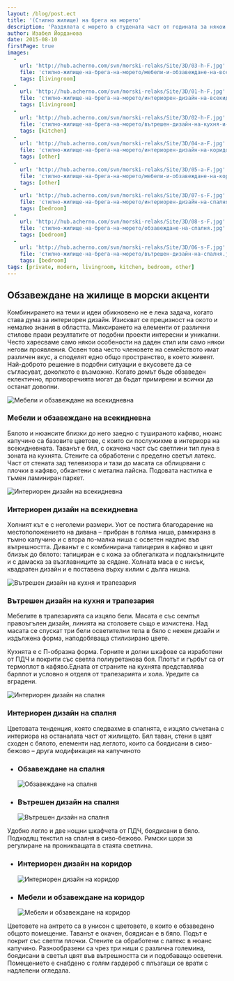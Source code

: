 ```yaml
---
layout: /blog/post.ect
title: '(Стилно жилище) на брега на морето'
description: 'Раздялата с морето в студената част от годината за някои хора, привързани към специфичния летен живот по крайбрежието, е трудна, дори болезнена. Докато не дойде следващото лято и следваща среща с морето и с приятния вечерен бриз, разбира се. Това е конвенционалният сценарий.'
author: Изабел Йорданова
date: 2015-08-10
firstPage: true
images:
  -
    url: 'http://hub.acherno.com/svn/morski-relaks/Site/3D/03-h-F.jpg'
    file: 'стилно-жилище-на-брега-на-морето/мебели-и-обзавеждане-на-всекидневна.jpg'
    tags: [livingroom]
  -
    url: 'http://hub.acherno.com/svn/morski-relaks/Site/3D/01-h-F.jpg'
    file: 'стилно-жилище-на-брега-на-морето/интериорен-дизайн-на-всекидневна.jpg'
    tags: [livingroom]
  -
    url: 'http://hub.acherno.com/svn/morski-relaks/Site/3D/02-h-F.jpg'
    file: 'стилно-жилище-на-брега-на-морето/вътрешен-дизайн-на-кухня-и-трапезария.jpg'
    tags: [kitchen]
  -
    url: 'http://hub.acherno.com/svn/morski-relaks/Site/3D/04-a-F.jpg'
    file: 'стилно-жилище-на-брега-на-морето/интериорен-дизайн-на-коридор.jpg'
    tags: [other]
  -
    url: 'http://hub.acherno.com/svn/morski-relaks/Site/3D/05-a-F.jpg'
    file: 'стилно-жилище-на-брега-на-морето/мебели-и-обзавеждане-на-коридор.jpg'
    tags: [other]
  -
    url: 'http://hub.acherno.com/svn/morski-relaks/Site/3D/07-s-F.jpg'
    file: 'стилно-жилище-на-брега-на-морето/интериорен-дизайн-на-спалня.jpg'
    tags: [bedroom]
  -
    url: 'http://hub.acherno.com/svn/morski-relaks/Site/3D/08-s-F.jpg'
    file: 'стилно-жилище-на-брега-на-морето/обзавеждане-на-спалня.jpg'
    tags: [bedroom]
  -
    url: 'http://hub.acherno.com/svn/morski-relaks/Site/3D/06-s-F.jpg'
    file: 'стилно-жилище-на-брега-на-морето/вътрешен-дизайн-на-спалня.jpg'
    tags: [bedroom]
tags: [private, modern, livingroom, kitchen, bedroom, other]
---
```

## **Обзавеждане на жилище** в морски акценти
Комбинирането на теми и идеи обикновено не е лека задача, когато става дума за интериорен дизайн. Изискват се прецизност на окото и немалко знания в областта. Миксирането на елементи от различни стилове прави резултатите от подобни проекти интересни и уникални. Често харесваме само някои особености на даден стил или само някои негови проявления. Освен това често членовете на семейството имат различен вкус, а споделят едно общо пространство, в което живеят. Най-доброто решение в подобни ситуации е вкусовете да се съгласуват, доколкото е възможно. Когато домът бъде обзаведен еклектично, противоречията могат да бъдат примирени и всички да останат доволни.

![Мебели и обзавеждане на всекидневна](стилно-жилище-на-брега-на-морето/мебели-и-обзавеждане-на-всекидневна.jpg)
### Мебели и обзавеждане на **всекидневна**

Бялото и нюансите близки до него заедно с тушираното кафяво, нюанс капучино са базовите цветове, с които си послужихме в интериора на всекидневната. Таванът е бял, с окачена част със светлини тип луна в зоната на кухнята. Стените са обработени с пределно светъл латекс. Част от стената зад телевизора и тази до масата са облицовани с плочки в кафяво, обкантени с метална лайсна. Подовата настилка е тъмен ламиниран паркет.

![Интериорен дизайн на всекидневна](стилно-жилище-на-брега-на-морето/интериорен-дизайн-на-всекидневна.jpg)
### Интериорен дизайн на **всекидневна**

Холният кът е с неголеми размери. Уют се постига благодарение на местоположението на дивана – прибран в голяма ниша, рамкирана в тъмно капучино и с втора по-малка ниша с осветен надпис във вътрешността. Диванът е с комбинирана тапицерия в кафяво и цвят близък до бялото: тапициран е с кожа за облегалката и подлакътниците и с дамаска за възглавниците за сядане. Холната маса е с нисък, квадратен дизайн и е поставена върху килим с дълга нишка.

![Вътрешен дизайн на кухня и трапезария](стилно-жилище-на-брега-на-морето/вътрешен-дизайн-на-кухня-и-трапезария.jpg)
### Вътрешен дизайн на **кухня и трапезария**

Мебелите в трапезарията са изцяло бели. Масата е със семпъл правоъгълен дизайн, линията на столовете също е изчистена. Над масата се спускат три бели осветителни тела в бяло с нежен дизайн и издължена форма, наподобяваща стилизирано цвете.

Кухнята е с П-образна форма. Горните и долни шкафове са изработени от ПДЧ и покрити със светла полиуретанова боя. Плотът и гърбът са от термоплот в кафяво.Едната от страните на кухнята представлява барплот и условно я отделя от трапезарията и хола. Уредите са вградени.


![Интериорен дизайн на спалня](стилно-жилище-на-брега-на-морето/интериорен-дизайн-на-спалня.jpg)
### Интериорен дизайн на **спалня**

Цветовата тенденция, която следвахме в спалнята, е изцяло съчетана с интериора на останалата част от жилището. Бял таван, стени в цвят сходен с бялото, елементи над леглото, които са боядисани в сиво-бежово – друга модификация на капучиното

-   ### Обзавеждане на **спалня**
    ![Обзавеждане на спалня](стилно-жилище-на-брега-на-морето/обзавеждане-на-спалня.jpg)
-   ### Вътрешен дизайн на **спалня**
    ![Вътрешен дизайн на спалня](стилно-жилище-на-брега-на-морето/вътрешен-дизайн-на-спалня.jpg)

Удобно легло и две нощни шкафчета от ПДЧ, боядисани в бяло. Подходящ текстил на спалня в сиво-бежово. Римски щори за регулиране на проникващата в стаята светлина.

-   ### Интериорен дизайн на **коридор**
    ![Интериорен дизайн на коридор](стилно-жилище-на-брега-на-морето/интериорен-дизайн-на-коридор.jpg)
-   ### Мебели и обзавеждане на **коридор**
    ![Мебели и обзавеждане на коридор](стилно-жилище-на-брега-на-морето/мебели-и-обзавеждане-на-коридор.jpg)

Цветовете на антрето са в унисон с цветовете, в които е обзаведено общото помещение. Таванът е окачен, боядисан е в бяло. Подът е покрит със светли плочки. Стените са обработени с латекс в нюанс капучино. Разнообразени са чрез три ниши с различна големина, боядисани в светъл цвят във вътрешността си и подобаващо осветени. Помещението е снабдено с голям гардероб с плъзгащи се врати с надлепени огледала.
